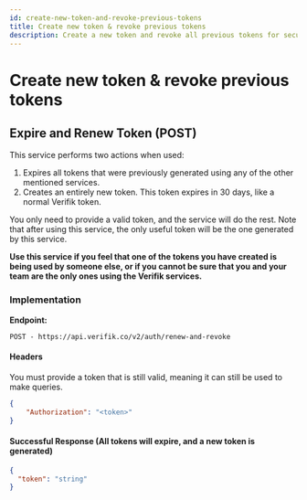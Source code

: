 ```yaml
---
id: create-new-token-and-revoke-previous-tokens
title: Create new token & revoke previous tokens
description: Create a new token and revoke all previous tokens for security
---
```


# Create new token & revoke previous tokens

## Expire and Renew Token (POST)

This service performs two actions when used:

1. Expires all tokens that were previously generated using any of the other mentioned services.
2. Creates an entirely new token. This token expires in 30 days, like a normal Verifik token.

You only need to provide a valid token, and the service will do the rest. Note that after using this service, the only useful token will be the one generated by this service.

**Use this service if you feel that one of the tokens you have created is being used by someone else, or if you cannot be sure that you and your team are the only ones using the Verifik services.**

### Implementation

**Endpoint:**

`POST - https://api.verifik.co/v2/auth/renew-and-revoke`

#### Headers

You must provide a token that is still valid, meaning it can still be used to make queries.

```json
{
    "Authorization": "<token>"
}
```

#### Successful Response (All tokens will expire, and a new token is generated)

```json
{
  "token": "string"
}
```
